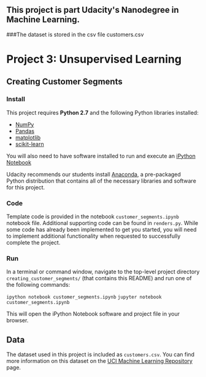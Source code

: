## This project is part Udacity's Nanodegree in Machine Learning.
###The dataset is stored in the csv file customers.csv


# Project 3: Unsupervised Learning
## Creating Customer Segments

### Install

This project requires **Python 2.7** and the following Python libraries installed:

- [NumPy](http://www.numpy.org/)
- [Pandas](http://pandas.pydata.org)
- [matplotlib](http://matplotlib.org/)
- [scikit-learn](http://scikit-learn.org/stable/)

You will also need to have software installed to run and execute an [iPython Notebook](http://ipython.org/notebook.html)

Udacity recommends our students install [Anaconda](https://www.continuum.io/downloads), a pre-packaged Python distribution that contains all of the necessary libraries and software for this project. 

### Code

Template code is provided in the notebook `customer_segments.ipynb` notebook file. Additional supporting code can be found in `renders.py`. While some code has already been implemented to get you started, you will need to implement additional functionality when requested to successfully complete the project.

### Run

In a terminal or command window, navigate to the top-level project directory `creating_customer_segments/` (that contains this README) and run one of the following commands:

```ipython notebook customer_segments.ipynb```
```jupyter notebook customer_segments.ipynb```

This will open the iPython Notebook software and project file in your browser.

## Data

The dataset used in this project is included as `customers.csv`. You can find more information on this dataset on the [UCI Machine Learning Repository](https://archive.ics.uci.edu/ml/datasets/Wholesale+customers) page.
